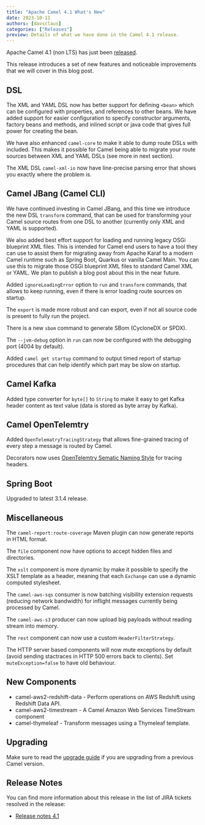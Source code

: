 ```yaml
---
title: "Apache Camel 4.1 What's New"
date: 2023-10-11
authors: [davsclaus]
categories: ["Releases"]
preview: Details of what we have done in the Camel 4.1 release.
---
```


Apache Camel 4.1 (non LTS) has just been [released](/blog/2023/10/RELEASE-4.1.0/).

This release introduces a set of new features and noticeable improvements that we will cover in this blog post.

## DSL

The XML and YAML DSL now has better support for defining `<bean>` which can be configured with properties, and
references to other beans. We have added support for easier configuration to specify constructor arguments,
factory beans and methods, and inlined script or java code that gives full power for creating the bean.

We have also enhanced `camel-core` to make it able to dump route DSLs with <bean> included. This makes it possible
for Camel being able to migrate your route sources between XML and YAML DSLs (see more in next section).

The XML DSL `camel-xml-io` now have line-precise parsing error that shows you exactly where the problem is.

## Camel JBang (Camel CLI)

We have continued investing in Camel JBang, and this time we introduce the new DSL `transform` command, that can be
used for transforming your Camel source routes from one DSL to another (currently only XML and YAML is supported).

We also added best effort support for loading and running legacy OSGi blueprint XML files. This is intended for
Camel end users to have a tool they can use to assist them for migrating away from Apache Karaf to a modern
Camel runtime such as Spring Boot, Quarkus or vanilla Camel Main. You can use this to migrate those OSGi blueprint
XML files to standard Camel XML or YAML. We plan to publish a blog post about this in the near future.

Added `ignoreLoadingError` option to `run` and `transform` commands, that allows to keep running, even if there
is error loading route sources on startup.

The `export` is made more robust and can export, even if not all source code is present to fully run the project.

There is a new `sbom` command to generate SBom (CycloneDX or SPDX).

The `--jvm-debug` option in `run` can now be configured with the debugging port (4004 by default).

Added `camel get startup` command to output timed report of startup procedures that can help identify which part may be slow on startup.


## Camel Kafka

Added type converter for `byte[]` to `String` to make it easy to get Kafka header content as text value
(data is stored as byte array by Kafka).

## Camel OpenTelemtry

Added `OpenTelematryTracingStrategy` that allows fine-grained tracing of every step a message is routed by Camel.

Decorators now uses [OpenTelemtry Sematic Naming Style](https://opentelemetry.io/docs/specs/otel/trace/semantic_conventions/)
for tracing headers.

## Spring Boot

Upgraded to latest 3.1.4 release.

## Miscellaneous

The `camel-report:route-coverage` Maven plugin can now generate reports in HTML format.

The `file` component now have options to accept hidden files and directories.

The `xslt` component is more dynamic by make it possible to specify the XSLT template as a header,
meaning that each `Exchange` can use a dynamic computed stylesheet.

The `camel-aws-sqs` consumer is now batching visibility extension requests (reducing network bandwidth) for 
inflight messages currently being processed by Camel.

The `camel-aws-s3` producer can now upload big payloads without reading stream into memory.

The `rest` component can now use a custom `HeaderFilterStrategy`.

The HTTP server based components will now mute exceptions by default (avoid sending stactraces in HTTP 500 errors back to clients).
Set `muteException=false` to have old behaviour.

## New Components

- camel-aws2-redshift-data - Perform operations on AWS Redshift using Redshift Data API.
- camel-aws2-timestream - A Camel Amazon Web Services TimeStream component
- camel-thymeleaf - Transform messages using a Thymeleaf template.

## Upgrading

Make sure to read the [upgrade guide](/manual/camel-4x-upgrade-guide-4_1.html) if you are upgrading from a previous Camel version.

## Release Notes

You can find more information about this release in the list of JIRA tickets resolved in the release:

- [Release notes 4.1](/releases/release-4.1.0/)
